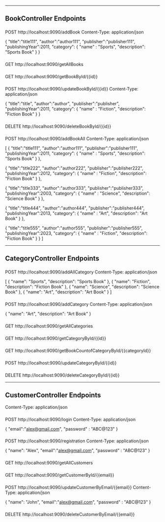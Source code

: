 -------------------------------------------------------------------------------
BookController Endpoints
-------------------------------------------------------------------------------
###
POST http://localhost:9090/addBook
Content-Type: application/json

{
    "title":"title111",
    "author":"author111",
    "publisher":"publisher111",
    "publishingYear":2011,
	"category": {
        "name" : "Sports",
        "description": "Sports Book"
    }
}

###
GET http://localhost:9090/getAllBooks

###
GET http://localhost:9090/getBookById/{{id}}

###
POST http://localhost:9090/updateBookById/{{id}}
Content-Type: application/json

{
    "title":"title",
    "author":"author",
    "publisher":"publisher",
    "publishingYear":2011,
	"category": {
        "name" : "Fiction",
        "description": "Fiction Book"
    }
}

###
DELETE http://localhost:9090/deleteBookById/{{id}}


###
POST http://localhost:9090/addBookAll
Content-Type: application/json

[
{
    "title":"title111",
    "author":"author111",
    "publisher":"publisher111",
    "publishingYear":2011,
	"category": {
        "name" : "Sports",
        "description": "Sports Book"
    }
},

{
    "title":"title222",
    "author":"author222",
    "publisher":"publisher222",
    "publishingYear":2012,
	"category": {
        "name" : "Fiction",
        "description": "Fiction Book"
    }
},

{
    "title":"title333",
    "author":"author333",
    "publisher":"publisher333",
    "publishingYear":2003,
	"category": {
        "name" : "Science",
        "description": "Science Book"
    }
},

{
    "title":"title444",
    "author":"author444",
    "publisher":"publisher444",
    "publishingYear":2013,
	"category": {
        "name" : "Art",
        "description": "Art Book"
    }
},

{
    "title":"title555",
    "author":"author555",
    "publisher":"publisher555",
    "publishingYear":2023,
	"category": {
        "name" : "Fiction",
        "description": "Fiction Book"
    }
}
]

-------------------------------------------------------------------------------------
CategoryController Endpoints
-------------------------------------------------------------------------------------
###
POST http://localhost:9090/addAllCategory
Content-Type: application/json

[
{
  "name": "Sports",
  "description": "Sports Book"
},
{
  "name": "Fiction",
   "description": "Fiction Book"
},
{
  "name": "Science",
  "description": "Science Book"
},
{
  "name": "Art",
  "description": "Art Book"
}
]

###
POST http://localhost:9090/addCategory
Content-Type: application/json

{
	"name": "Art",
	"description": "Art Book"
}

###
GET http://localhost:9090/getAllCategories

###
GET http://localhost:9090/getCategoryById/{{id}}

###
GET http://localhost:9090/getBookCountofCategoryById/{{categoryId}}

###
POST http://localhost:9090/updateCategoryById/{{id}}

###
DELETE http://localhost:9090/deleteCategoryById/{{id}}

-------------------------------------------------------------------------------------
CustomerController Endpoints
-------------------------------------------------------------------------------------
Content-Type: application/json

###
POST http://localhost:9090/login
Content-Type: application/json

{
    "email":"alex@gmail.com",
    "password" : "ABC@123"
}

###
POST http://localhost:9090/registration
Content-Type: application/json

{
    "name": "Alex",
    "email":"alex@gmail.com",
    "password" : "ABC@123"
}

###
GET http://localhost:9090/getAllCustomers

###
GET http://localhost:9090/getCustomerById/{{email}}

###
POST http://localhost:9090/updateCustomerByEmail/{{email}}
Content-Type: application/json

{
    "name": "John",
    "email":"alex@gmail.com",
    "password" : "ABC@123"
}

###
DELETE http://localhost:9090/deleteCustomerByEmail/{{email}}
